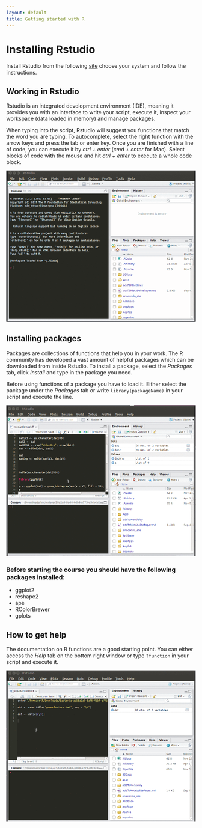 ```yaml
---
layout: default
title: Getting started with R
---
```


# Installing Rstudio

Install Rstudio from the following [site](https://www.rstudio.com/products/RStudio/) choose your system and follow the instructions.

## Working in Rstudio

Rstudio is an integrated development environment (IDE), meaning it provides you with an interface to write your script, execute it, inspect your workspace (data loaded in memory) and manage packages.

When typing into the script, Rstudio will suggest you functions that match the word you are typing. To autocomplete, select the right function with the arrow keys and press the tab or enter key. Once you are finished with a line of code, you can execute it by *ctrl + enter* (*cmd + enter* for Mac). Select blocks of code with the mouse and hit *ctrl + enter* to execute a whole code block.

![working window](figures/intro.gif)


## Installing packages

Packages are collections of functions that help you in your work. The R community has developed a vast amount of helpful packages which can be downloaded from inside Rstudio. To install a package, select the *Packages* tab, click *Install* and type in the package you need.

Before using functions of a package you have to load it. Either select the package under the *Packages* tab or write ```library(packageName)``` in your script and execute the line.

![installing packages](figures/installPackages.gif)  

### Before starting the course you should have the following packages installed:

* ggplot2
* reshape2
* ape
* RColorBrewer
* gplots


## How to get help

The documentation on R functions are a good starting point. You can either access the *Help* tab on the bottom right window or type ```?function``` in your script and execute it.

![Accessing R help](figures/Rhelp.gif)


<!-- If you don't find the answer there, you can ask fellow studwents, try google or [stackoverflow](http://stackoverflow.com/). If you still cannot find an answer you might want to ask a question at stackoverflow. Please make sure to post a minimal coding example with your question, like e.g. the code snippets in our tutorial section. Though you might not need to post a question because you find everything on stackoverflow from [R Grouping functions: sapply vs. lapply vs. apply. vs. tapply vs. by vs. aggregate
](https://stackoverflow.com/questions/3505701/r-grouping-functions-sapply-vs-lapply-vs-apply-vs-tapply-vs-by-vs-aggrega) to [How does the Google “Did you mean?” Algorithm work?](https://stackoverflow.com/questions/307291/how-does-the-google-did-you-mean-algorithm-work). -->
